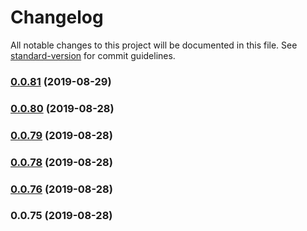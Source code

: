 # Changelog

All notable changes to this project will be documented in this file. See [standard-version](https://github.com/conventional-changelog/standard-version) for commit guidelines.

### [0.0.81](https://github.com/alexxsexotic/leafy-design-system/compare/v0.0.80...v0.0.81) (2019-08-29)

### [0.0.80](https://github.com/alexxsexotic/leafy-design-system/compare/v0.0.79...v0.0.80) (2019-08-28)

### [0.0.79](https://github.com/alexxsexotic/leafy-design-system/compare/v0.0.78...v0.0.79) (2019-08-28)

### [0.0.78](https://github.com/alexxsexotic/leafy-design-system/compare/v0.0.76...v0.0.78) (2019-08-28)

### [0.0.76](https://github.com/alexxsexotic/leafy-design-system/compare/v0.0.75...v0.0.76) (2019-08-28)

### 0.0.75 (2019-08-28)
